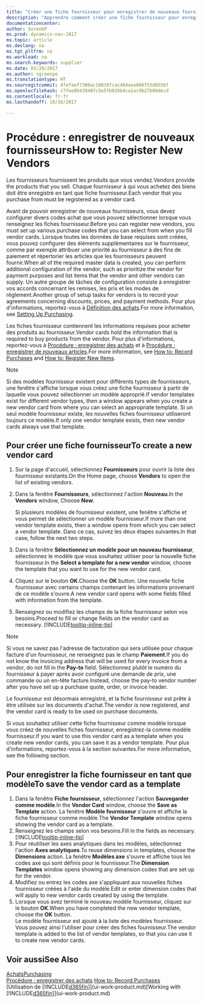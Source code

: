 ```yaml
---
title: "Créer une fiche fournisseur pour enregistrer de nouveaux fournisseurs"
description: "Apprendre comment créer une fiche fournisseur pour enregistrer un nouveau fournisseur."
documentationcenter: 
author: SorenGP
ms.prod: dynamics-nav-2017
ms.topic: article
ms.devlang: na
ms.tgt_pltfrm: na
ms.workload: na
ms.search.keywords: supplier
ms.date: 03/29/2017
ms.author: sgroespe
ms.translationtype: HT
ms.sourcegitcommit: 4fefaef7380ac10836fcac404eea006f55d8556f
ms.openlocfilehash: c7fee8b43940fc5e5fb020b4ca1ac9b27b90decd
ms.contentlocale: fr-fr
ms.lasthandoff: 10/16/2017

---
```

# <a name="how-to-register-new-vendors"></a><span data-ttu-id="5998b-103">Procédure : enregistrer de nouveaux fournisseurs</span><span class="sxs-lookup"><span data-stu-id="5998b-103">How to: Register New Vendors</span></span>
<span data-ttu-id="5998b-104">Les fournisseurs fournissent les produits que vous vendez.</span><span class="sxs-lookup"><span data-stu-id="5998b-104">Vendors provide the products that you sell.</span></span> <span data-ttu-id="5998b-105">Chaque fournisseur à qui vous achetez des biens doit être enregistré en tant que fiche fournisseur.</span><span class="sxs-lookup"><span data-stu-id="5998b-105">Each vendor that you purchase from must be registered as a vendor card.</span></span>

<span data-ttu-id="5998b-106">Avant de pouvoir enregistrer de nouveaux fournisseurs, vous devez configurer divers codes achat que vous pouvez sélectionner lorsque vous renseignez les fiches fournisseur.</span><span class="sxs-lookup"><span data-stu-id="5998b-106">Before you can register new vendors, you must set up various purchase codes that you can select from when you fill vendor cards.</span></span> <span data-ttu-id="5998b-107">Lorsque toutes les données de base requises sont créées, vous pouvez configurer des éléments supplémentaires sur le fournisseur, comme par exemple attribuer une priorité au fournisseur à des fins de paiement et répertorier les articles que les fournisseurs peuvent fournir.</span><span class="sxs-lookup"><span data-stu-id="5998b-107">When all of the required master data is created, you can perform additional configuration of the vendor, such as prioritize the vendor for payment purposes and list items that the vendor and other vendors can supply.</span></span> <span data-ttu-id="5998b-108">Un autre groupe de tâches de configuration consiste à enregistrer vos accords concernant les remises, les prix et les modes de règlement.</span><span class="sxs-lookup"><span data-stu-id="5998b-108">Another group of setup tasks for vendors is to record your agreements concerning discounts, prices, and payment methods.</span></span> <span data-ttu-id="5998b-109">Pour plus d'informations, reportez-vous à [Définition des achats](purchasing-setup-purchasing.md).</span><span class="sxs-lookup"><span data-stu-id="5998b-109">For more information, see [Setting Up Purchasing](purchasing-setup-purchasing.md).</span></span>

<span data-ttu-id="5998b-110">Les fiches fournisseur contiennent les informations requises pour acheter des produits au fournisseur.</span><span class="sxs-lookup"><span data-stu-id="5998b-110">Vendor cards hold the information that is required to buy products from the vendor.</span></span> <span data-ttu-id="5998b-111">Pour plus d'informations, reportez-vous à [Procédure : enregistrer des achats](purchasing-how-record-purchases.md) et à [Procédure : enregistrer de nouveaux articles](inventory-how-register-new-items.md).</span><span class="sxs-lookup"><span data-stu-id="5998b-111">For more information, see [How to: Record Purchases](purchasing-how-record-purchases.md) and [How to: Register New Items](inventory-how-register-new-items.md).</span></span>

> [!NOTE]  
>   <span data-ttu-id="5998b-112">Si des modèles fournisseur existent pour différents types de fournisseurs, une fenêtre s'affiche lorsque vous créez une fiche fournisseur à partir de laquelle vous pouvez sélectionner un modèle approprié.</span><span class="sxs-lookup"><span data-stu-id="5998b-112">If vendor templates exist for different vendor types, then a window appears when you create a new vendor card from where you can select an appropriate template.</span></span> <span data-ttu-id="5998b-113">Si un seul modèle fournisseur existe, les nouvelles fiches fournisseur utiliseront toujours ce modèle.</span><span class="sxs-lookup"><span data-stu-id="5998b-113">If only one vendor template exists, then new vendor cards always use that template.</span></span>

## <a name="to-create-a-new-vendor-card"></a><span data-ttu-id="5998b-114">Pour créer une fiche fournisseur</span><span class="sxs-lookup"><span data-stu-id="5998b-114">To create a new vendor card</span></span>
1. <span data-ttu-id="5998b-115">Sur la page d'accueil, sélectionnez **Fournisseurs** pour ouvrir la liste des fournisseur existants.</span><span class="sxs-lookup"><span data-stu-id="5998b-115">On the Home page, choose **Vendors** to open the list of existing vendors.</span></span>  
2. <span data-ttu-id="5998b-116">Dans la fenêtre **Fournisseurs**, sélectionnez l'action **Nouveau**.</span><span class="sxs-lookup"><span data-stu-id="5998b-116">In the **Vendors** window, Choose **New**.</span></span>

    <span data-ttu-id="5998b-117">Si plusieurs modèles de fournisseur existent, une fenêtre s'affiche et vous permet de sélectionner un modèle fournisseur.</span><span class="sxs-lookup"><span data-stu-id="5998b-117">If more than one vendor template exists, then a window opens from which you can select a vendor template.</span></span> <span data-ttu-id="5998b-118">Dans ce cas, suivez les deux étapes suivantes.</span><span class="sxs-lookup"><span data-stu-id="5998b-118">In that case, follow the next two steps.</span></span>
3. <span data-ttu-id="5998b-119">Dans la fenêtre **Sélectionnez un modèle pour un nouveau fournisseur**, sélectionnez le modèle que vous souhaitez utiliser pour la nouvelle fiche fournisseur.</span><span class="sxs-lookup"><span data-stu-id="5998b-119">In the **Select a template for a new vendor** window, choose the template that you want to use for the new vendor card.</span></span>
4. <span data-ttu-id="5998b-120">Cliquez sur le bouton **OK**.</span><span class="sxs-lookup"><span data-stu-id="5998b-120">Choose the **OK** button.</span></span> <span data-ttu-id="5998b-121">Une nouvelle fiche fournisseur avec certains champs contenant les informations provenant de ce modèle s'ouvre.</span><span class="sxs-lookup"><span data-stu-id="5998b-121">A new vendor card opens with some fields filled with information from the template.</span></span>
5. <span data-ttu-id="5998b-122">Renseignez ou modifiez les champs de la fiche fournisseur selon vos besoins.</span><span class="sxs-lookup"><span data-stu-id="5998b-122">Proceed to fill or change fields on the vendor card as necessary.</span></span> [!INCLUDE[tooltip-inline-tip](includes/tooltip-inline-tip_md.md)]

> [!NOTE]  
>   <span data-ttu-id="5998b-123">Si vous ne savez pas l'adresse de facturation qui sera utilisée pour chaque facture d'un fournisseur, ne renseignez pas le champ **Paiement**.</span><span class="sxs-lookup"><span data-stu-id="5998b-123">If you do not know the invoicing address that will be used for every invoice from a vendor, do not fill in the **Pay-to** field.</span></span> <span data-ttu-id="5998b-124">Sélectionnez plutôt le numéro du fournisseur à payer après avoir configuré une demande de prix, une commande ou un en-tête facture.</span><span class="sxs-lookup"><span data-stu-id="5998b-124">Instead, choose the pay-to vendor number after you have set up a purchase quote, order, or invoice header.</span></span>

<span data-ttu-id="5998b-125">Le fournisseur est désormais enregistré, et la fiche fournisseur est prête à être utilisée sur les documents d'achat.</span><span class="sxs-lookup"><span data-stu-id="5998b-125">The vendor is now registered, and the vendor card is ready to be used on purchase documents.</span></span>

<span data-ttu-id="5998b-126">Si vous souhaitez utiliser cette fiche fournisseur comme modèle lorsque vous créez de nouvelles fiches fournisseur, enregistrez-la comme modèle fournisseur.</span><span class="sxs-lookup"><span data-stu-id="5998b-126">If you want to use this vendor card as a template when you create new vendor cards, you can save it as a vendor template.</span></span> <span data-ttu-id="5998b-127">Pour plus d'informations, reportez-vous à la section suivantes.</span><span class="sxs-lookup"><span data-stu-id="5998b-127">For more information, see the following section.</span></span>

## <a name="to-save-the-vendor-card-as-a-template"></a><span data-ttu-id="5998b-128">Pour enregistrer la fiche fournisseur en tant que modèle</span><span class="sxs-lookup"><span data-stu-id="5998b-128">To save the vendor card as a template</span></span>
1. <span data-ttu-id="5998b-129">Dans la fenêtre **Fiche fournisseur**, sélectionnez l'action **Sauvegarder comme modèle**.</span><span class="sxs-lookup"><span data-stu-id="5998b-129">In the **Vendor Card** window, choose the **Save as Template** action.</span></span> <span data-ttu-id="5998b-130">La fenêtre **Modèle fournisseur** s'ouvre et affiche la fiche fournisseur comme modèle.</span><span class="sxs-lookup"><span data-stu-id="5998b-130">The **Vendor Template** window opens showing the vendor card as a template.</span></span>
2. <span data-ttu-id="5998b-131">Renseignez les champs selon vos besoins.</span><span class="sxs-lookup"><span data-stu-id="5998b-131">Fill in the fields as necessary.</span></span> [!INCLUDE[tooltip-inline-tip](includes/tooltip-inline-tip_md.md)]
3. <span data-ttu-id="5998b-132">Pour réutiliser les axes analytiques dans les modèles, sélectionnez l'action **Axes analytiques**.</span><span class="sxs-lookup"><span data-stu-id="5998b-132">To reuse dimensions in templates, choose the **Dimensions** action.</span></span> <span data-ttu-id="5998b-133">La fenêtre **Modèles axe** s'ouvre et affiche tous les codes axe qui sont définis pour le fournisseur.</span><span class="sxs-lookup"><span data-stu-id="5998b-133">The **Dimension Templates** window opens showing any dimension codes that are set up for the vendor.</span></span>
4. <span data-ttu-id="5998b-134">Modifiez ou entrez les codes axe s'appliquant aux nouvelles fiches fournisseur créées à l'aide du modèle.</span><span class="sxs-lookup"><span data-stu-id="5998b-134">Edit or enter dimension codes that will apply to new vendor cards created by using the template.</span></span>
5. <span data-ttu-id="5998b-135">Lorsque vous avez terminé le nouveau modèle fournisseur, cliquez sur le bouton **OK**.</span><span class="sxs-lookup"><span data-stu-id="5998b-135">When you have completed the new vendor template, choose the **OK** button.</span></span>  
   <span data-ttu-id="5998b-136">Le modèle fournisseur est ajouté à la liste des modèles fournisseur. Vous pouvez ainsi l'utiliser pour créer des fiches fournisseur.</span><span class="sxs-lookup"><span data-stu-id="5998b-136">The vendor template is added to the list of vendor templates, so that you can use it to create new vendor cards.</span></span>

## <a name="see-also"></a><span data-ttu-id="5998b-137">Voir aussi</span><span class="sxs-lookup"><span data-stu-id="5998b-137">See Also</span></span>
[<span data-ttu-id="5998b-138">Achats</span><span class="sxs-lookup"><span data-stu-id="5998b-138">Purchasing</span></span>](purchasing-manage-purchasing.md)  
<span data-ttu-id="5998b-139">[Procédure : enregistrer des achats](purchasing-how-record-purchases.md) </span><span class="sxs-lookup"><span data-stu-id="5998b-139">[How to: Record Purchases](purchasing-how-record-purchases.md) </span></span>  
<span data-ttu-id="5998b-140">[Utilisation de [!INCLUDE[d365fin](includes/d365fin_md.md)]](ui-work-product.md)</span><span class="sxs-lookup"><span data-stu-id="5998b-140">[Working with [!INCLUDE[d365fin](includes/d365fin_md.md)]](ui-work-product.md)</span></span>  

